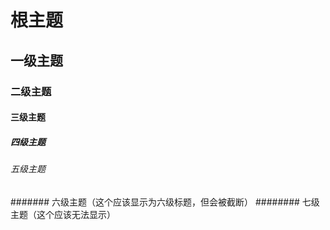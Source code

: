 # 根主题
## 一级主题
### 二级主题
#### 三级主题
##### 四级主题
###### 五级主题
####### 六级主题（这个应该显示为六级标题，但会被截断）
######## 七级主题（这个应该无法显示）